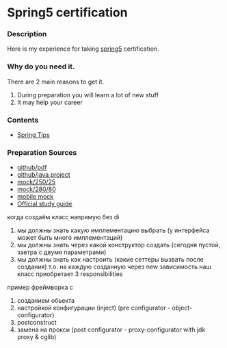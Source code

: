 # Spring5 certification

### Description
Here is my experience for taking [spring5](https://store.education.pivotal.io/confirm-course?courseid=EDU-1202) certification.

### Why do you need it.
There are 2 main reasons to get it.
1. During preparation you will learn a lot of new stuff
2. It may help your career

### Contents
* [Spring Tips](https://github.com/dgaydukov/cert-spring5/blob/master/files/spring5.md)


### Preparation Sources
* [github/pdf](https://github.com/MrR0807/SpringCertification5.0)
* [github/java project](https://github.com/vshemyako/spring-certification-5.0)
* [mock/250/25](http://itestjava.com/java-certification-practice-tests/product/enter.do?product=SPRING-CORE50)
* [mock/280/80](https://www.certification-questions.com/spring-exam/professional-dumps.html)
* [mobile mock](https://play.google.com/store/apps/details?id=com.springqcm)
* [Official study guide](https://www.amazon.com/Pivotal-Certified-Professional-Spring-Developer/dp/1484251350)



когда создаём класс напрямую без di
1. мы должны знать какую имплементацию выбрать (у интерфейса может быть много имплементаций)
2. мы должны знать через какой конструктор создать (сегодня пустой, завтра с двумя параметрами)
3. мы должны знать как настроить (какие сеттеры вызвать после создания)
т.о. на каждую созданную через new зависимость наш класс приобретает 3 responsibilities

пример фреймворка с
1. созданием обьекта
2. настройкой конфигурации (inject) (pre configurator - object-configurator)
3. postconstruct
4. замена на прокси (post configurator - proxy-configurator with jdk proxy & cglib)